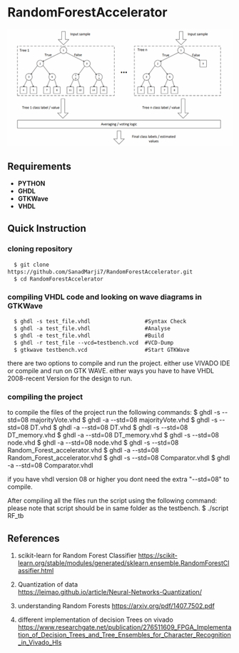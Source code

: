 # RandomForestAccelerator

![Screenshot](https://github.com/SanadMarji7/RandomForestAccelerator/blob/main/Random%20Forest%20Structure.png?raw=true)

## Requirements
* **PYTHON**
* **GHDL**
* **GTKWave**
* **VHDL**

## Quick Instruction

### cloning repository

      $ git clone https://github.com/SanadMarji7/RandomForestAccelerator.git 
      $ cd RandomForestAccelerator  

### compiling VHDL code and looking on wave diagrams in GTKWave

      $ ghdl -s test_file.vhdl                 #Syntax Check  
      $ ghdl -a test_file.vhdl                 #Analyse  
      $ ghdl -e test_file.vhdl                 #Build   
      $ ghdl -r test_file --vcd=testbench.vcd  #VCD-Dump  
      $ gtkwave testbench.vcd                  #Start GTKWave  

there are two options to compile and run the project. either use VIVADO IDE or compile and run on GTK WAVE. either ways you have to have
VHDL 2008-recent Version for the design to run.
   
### compiling the project
to compile the files of the project run the following commands:
      $ ghdl -s --std=08 majorityVote.vhd
      $ ghdl -a --std=08 majorityVote.vhd
      $ ghdl -s --std=08 DT.vhd
      $ ghdl -a --std=08 DT.vhd
      $ ghdl -s --std=08 DT_memory.vhd
      $ ghdl -a --std=08 DT_memory.vhd
      $ ghdl -s --std=08 node.vhd
      $ ghdl -a --std=08 node.vhd
      $ ghdl -s --std=08 Random_Forest_accelerator.vhd
      $ ghdl -a --std=08 Random_Forest_accelerator.vhd
      $ ghdl -s --std=08 Comparator.vhdl
      $ ghdl -a --std=08 Comparator.vhdl
      
if you have vhdl version 08 or higher you dont need the extra "--std=08" to compile.

After compiling all the files run the script using the following command:
please note that script should be in same folder as the testbench.
      $ ./script RF_tb

## References

1. scikit-learn for Random Forest Classifier 
   https://scikit-learn.org/stable/modules/generated/sklearn.ensemble.RandomForestClassifier.html

2. Quantization of data  
   https://leimao.github.io/article/Neural-Networks-Quantization/

3. understanding Random Forests
   https://arxiv.org/pdf/1407.7502.pdf
  
4. different implementation of decision Trees on vivado
   https://www.researchgate.net/publication/276511609_FPGA_Implementation_of_Decision_Trees_and_Tree_Ensembles_for_Character_Recognition_in_Vivado_Hls

